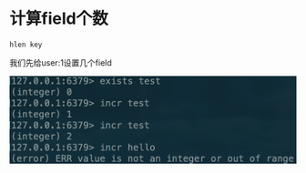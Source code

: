# 计算field个数

```text
hlen key
```

我们先给user:1设置几个field

![](../../.gitbook/assets/image%20%2886%29.png)

